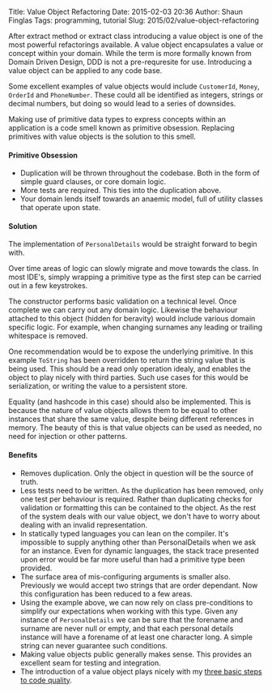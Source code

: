 Title: Value Object Refactoring
Date: 2015-02-03 20:36
Author: Shaun Finglas
Tags:  programming, tutorial
Slug: 2015/02/value-object-refactoring

After extract method or extract class introducing a value object is one
of the most powerful refactorings available. A value object encapsulates
a value or concept within your domain. While the term is more formally
known from Domain Driven Design, DDD is not a pre-requresite for use.
Introducing a value object can be applied to any code base.

Some excellent examples of value objects would include `CustomerId`,
`Money`, `OrderId` and `PhoneNumber`. These could all be identified as
integers, strings or decimal numbers, but doing so would lead to a
series of downsides.

Making use of primitive data types to express concepts within an
application is a code smell known as primitive obsession. Replacing
primitives with value objects is the solution to this smell.

#### Primitive Obsession

-   Duplication will be thrown throughout the codebase. Both in the form
    of simple guard clauses, or core domain logic.
-   More tests are required. This ties into the duplication above.
-   Your domain lends itself towards an anaemic model, full of utility
    classes that operate upon state.

#### Solution

<script src="https://gist.github.com/Finglas/e36d0ffc473d1dc12088.js"></script>
The implementation of `PersonalDetails` would be straight forward to
begin with.

<script src="https://gist.github.com/Finglas/5a37ae3fe12211d2b527.js"></script>
Over time areas of logic can slowly migrate and move towards the class.
In most IDE's, simply wrapping a primitive type as the first step can be
carried out in a few keystrokes.

The constructor performs basic validation on a technical level. Once
complete we can carry out any domain logic. Likewise the behaviour
attached to this object (hidden for beravity) would include various
domain specific logic. For example, when changing surnames any leading
or trailing whitespace is removed.

One recommendation would be to expose the underlying primitive. In this
example `ToString` has been overridden to return the string value that
is being used. This should be a read only operation idealy, and enables
the object to play nicely with third parties. Such use cases for this
would be serialization, or writing the value to a persistent store.

Equality (and hashcode in this case) should also be implemented. This is
because the nature of value objects allows them to be equal to other
instances that share the same value, despite being different references
in memory. The beauty of this is that value objects can be used as
needed, no need for injection or other patterns.

#### Benefits

-   Removes duplication. Only the object in question will be the source
    of truth.
-   Less tests need to be written. As the duplication has been removed,
    only one test per behaviour is required. Rather than duplicating
    checks for validation or formatting this can be contained to the
    object. As the rest of the system deals with our value object, we
    don't have to worry about dealing with an invalid representation.
-   In statically typed languages you can lean on the compiler. It's
    impossible to supply anything other than PersonalDetails when we ask
    for an instance. Even for dynamic languages, the stack trace
    presented upon error would be far more useful than had a primitive
    type been provided.
-   The surface area of mis-configuring arguments is smaller also.
    Previously we would accept two strings that are order dependant. Now
    this configuration has been reduced to a few areas.
-   Using the example above, we can now rely on class pre-conditions to
    simplify our expectations when working with this type. Given any
    instance of `PersonalDetails` we can be sure that the forename and
    surname are never null or empty, and that each personal details
    instance will have a forename of at least one character long. A
    simple string can never guarantee such conditions.
-   Making value objects public generally makes sense. This provides an
    excellent seam for testing and integration.
-   The introduction of a value object plays nicely with my [three basic
    steps to code
    quality](https://blog.shaunfinglas.co.uk/2014/12/three-steps-to-code-quality-via-tdd.html).